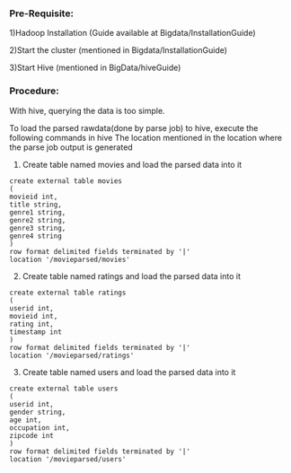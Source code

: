 ### Pre-Requisite:

1)Hadoop Installation (Guide available at Bigdata/InstallationGuide)

2)Start the cluster (mentioned in Bigdata/InstallationGuide)

3)Start Hive (mentioned in BigData/hiveGuide)

### Procedure:
With hive, querying the data is too simple.

To load the parsed rawdata(done by parse job) to hive, execute the following commands in hive
The location mentioned in the location where the parse job output is generated

1) Create table named movies and load the parsed data into it

```
create external table movies
(
movieid int,
title string,
genre1 string,
genre2 string,
genre3 string,
genre4 string
)
row format delimited fields terminated by '|'
location '/movieparsed/movies'
```
2) Create table named ratings and load the parsed data into it

```
create external table ratings
(
userid int,
movieid int,
rating int,
timestamp int
)
row format delimited fields terminated by '|'
location '/movieparsed/ratings'
```

3) Create table named users and load the parsed data into it

```
create external table users
(
userid int,
gender string,
age int,
occupation int,
zipcode int
)
row format delimited fields terminated by '|'
location '/movieparsed/users'
```

